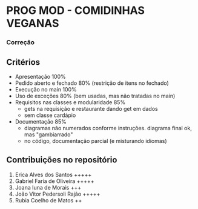 # PROG MOD - COMIDINHAS VEGANAS

### Correção

## Critérios
- Apresentação 100%
- Pedido aberto e fechado 80% (restrição de itens no fechado)
- Execução no main 100%
- Uso de exceções 80% (bem usadas, mas não tratadas no main)
- Requisitos nas classes e modularidade 85% 
  - gets na requisição e restaurante dando get em dados
  - sem classe cardápio
- Documentação 85%
  - diagramas não numerados conforme instruções. diagrama final ok, mas "gambiarrado"
  - no código, documentação parcial (e misturando idiomas)

## Contribuições no repositório

1. Erica Alves dos Santos +++++
1. Gabriel Faria de Oliveira +++++
1. Joana Iuna de Morais +++
1. João Vitor Pedersoli Rajão +++++
1. Rubia Coelho de Matos ++